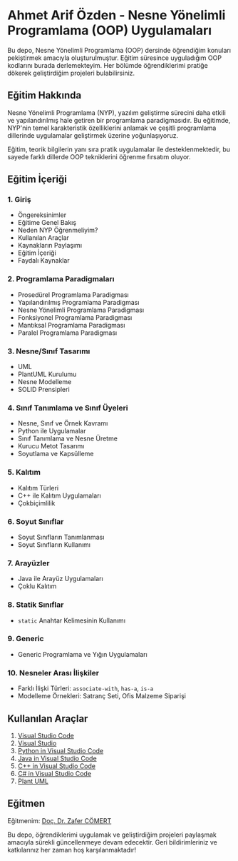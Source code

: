 # Ahmet Arif Özden - Nesne Yönelimli Programlama (OOP) Uygulamaları

Bu depo, Nesne Yönelimli Programlama (OOP) dersinde öğrendiğim konuları pekiştirmek amacıyla oluşturulmuştur. Eğitim süresince uyguladığım OOP kodlarını burada derlemekteyim. Her bölümde öğrendiklerimi pratiğe dökerek geliştirdiğim projeleri bulabilirsiniz.

## Eğitim Hakkında

Nesne Yönelimli Programlama (NYP), yazılım geliştirme sürecini daha etkili ve yapılandırılmış hale getiren bir programlama paradigmasıdır. Bu eğitimde, NYP'nin temel karakteristik özelliklerini anlamak ve çeşitli programlama dillerinde uygulamalar geliştirmek üzerine yoğunlaşıyoruz. 

Eğitim, teorik bilgilerin yanı sıra pratik uygulamalar ile desteklenmektedir, bu sayede farklı dillerde OOP tekniklerini öğrenme fırsatım oluyor.

## Eğitim İçeriği

### 1. Giriş
- Öngereksinimler
- Eğitime Genel Bakış
- Neden NYP Öğrenmeliyim?
- Kullanılan Araçlar
- Kaynakların Paylaşımı
- Eğitim İçeriği
- Faydalı Kaynaklar

### 2. Programlama Paradigmaları
- Prosedürel Programlama Paradigması
- Yapılandırılmış Programlama Paradigması
- Nesne Yönelimli Programlama Paradigması
- Fonksiyonel Programlama Paradigması
- Mantıksal Programlama Paradigması
- Paralel Programlama Paradigması

### 3. Nesne/Sınıf Tasarımı
- UML
- PlantUML Kurulumu
- Nesne Modelleme
- SOLID Prensipleri

### 4. Sınıf Tanımlama ve Sınıf Üyeleri
- Nesne, Sınıf ve Örnek Kavramı
- Python ile Uygulamalar
- Sınıf Tanımlama ve Nesne Üretme
- Kurucu Metot Tasarımı
- Soyutlama ve Kapsülleme

### 5. Kalıtım
- Kalıtım Türleri
- C++ ile Kalıtım Uygulamaları
- Çokbiçimlilik

### 6. Soyut Sınıflar
- Soyut Sınıfların Tanımlanması
- Soyut Sınıfların Kullanımı

### 7. Arayüzler
- Java ile Arayüz Uygulamaları
- Çoklu Kalıtım

### 8. Statik Sınıflar
- `static` Anahtar Kelimesinin Kullanımı

### 9. Generic
- Generic Programlama ve Yığın Uygulamaları

### 10. Nesneler Arası İlişkiler
- Farklı İlişki Türleri: `associate-with`, `has-a`, `is-a`
- Modelleme Örnekleri: Satranç Seti, Ofis Malzeme Siparişi

## Kullanılan Araçlar
1. [Visual Studio Code](https://code.visualstudio.com/)
2. [Visual Studio](https://visualstudio.microsoft.com/downloads/)
3. [Python in Visual Studio Code](https://code.visualstudio.com/docs/languages/python)
4. [Java in Visual Studio Code](https://code.visualstudio.com/docs/languages/java)
5. [C++ in Visual Studio Code](https://code.visualstudio.com/docs/languages/cpp)
6. [C# in Visual Studio Code](https://code.visualstudio.com/docs/languages/cpp)
7. [Plant UML](https://plantuml.com/)

## Eğitmen
Eğitmenim: [Doç. Dr. Zafer CÖMERT](http://www.zafercomert.com/)

Bu depo, öğrendiklerimi uygulamak ve geliştirdiğim projeleri paylaşmak amacıyla sürekli güncellenmeye devam edecektir. Geri bildirimleriniz ve katkılarınız her zaman hoş karşılanmaktadır!
